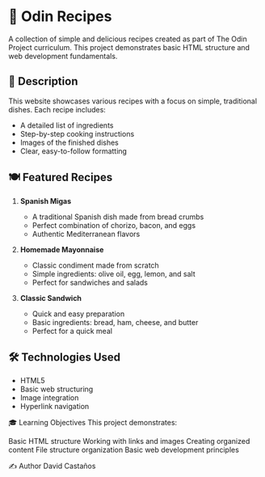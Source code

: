 # 🍳 Odin Recipes

A collection of simple and delicious recipes created as part of The Odin Project curriculum. This project demonstrates basic HTML structure and web development fundamentals.

## 📖 Description

This website showcases various recipes with a focus on simple, traditional dishes. Each recipe includes:
- A detailed list of ingredients
- Step-by-step cooking instructions
- Images of the finished dishes
- Clear, easy-to-follow formatting

## 🍽️ Featured Recipes

1. **Spanish Migas**
   - A traditional Spanish dish made from bread crumbs
   - Perfect combination of chorizo, bacon, and eggs
   - Authentic Mediterranean flavors

2. **Homemade Mayonnaise**
   - Classic condiment made from scratch
   - Simple ingredients: olive oil, egg, lemon, and salt
   - Perfect for sandwiches and salads

3. **Classic Sandwich**
   - Quick and easy preparation
   - Basic ingredients: bread, ham, cheese, and butter
   - Perfect for a quick meal

## 🛠️ Technologies Used

- HTML5
- Basic web structuring
- Image integration
- Hyperlink navigation

🎓 Learning Objectives
This project demonstrates:

Basic HTML structure
Working with links and images
Creating organized content
File structure organization
Basic web development principles

✍️ Author
David Castaños


